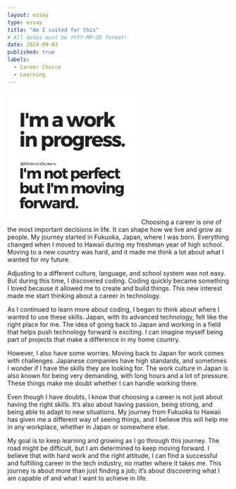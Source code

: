 ```yaml
---
layout: essay
type: essay
title: "Am I suited for this"
# All dates must be YYYY-MM-DD format!
date: 2024-09-03
published: true
labels:
  - Career Choice
  - Learning
---
```

<img width="300px" class="rounded float-start pe-4" src="../img/WIP Quote.jpg">
Choosing a career is one of the most important decisions in life. It can shape how we live and grow as people. My journey started in Fukuoka, Japan, where I was born. Everything changed when I moved to Hawaii during my freshman year of high school. Moving to a new country was hard, and it made me think a lot about what I wanted for my future.

Adjusting to a different culture, language, and school system was not easy. But during this time, I discovered coding. Coding quickly became something I loved because it allowed me to create and build things. This new interest made me start thinking about a career in technology.

As I continued to learn more about coding, I began to think about where I wanted to use these skills. Japan, with its advanced technology, felt like the right place for me. The idea of going back to Japan and working in a field that helps push technology forward is exciting. I can imagine myself being part of projects that make a difference in my home country.

However, I also have some worries. Moving back to Japan for work comes with challenges. Japanese companies have high standards, and sometimes I wonder if I have the skills they are looking for. The work culture in Japan is also known for being very demanding, with long hours and a lot of pressure. These things make me doubt whether I can handle working there.

Even though I have doubts, I know that choosing a career is not just about having the right skills. It’s also about having passion, being strong, and being able to adapt to new situations. My journey from Fukuoka to Hawaii has given me a different way of seeing things, and I believe this will help me in any workplace, whether in Japan or somewhere else.

My goal is to keep learning and growing as I go through this journey. The road might be difficult, but I am determined to keep moving forward. I believe that with hard work and the right attitude, I can find a successful and fulfilling career in the tech industry, no matter where it takes me. This journey is about more than just finding a job; it’s about discovering what I am capable of and what I want to achieve in life.
